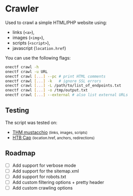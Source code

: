# Crawler

Used to crawl a simple HTML/PHP website using:

* links (`<a>`),
* images (`<img>`), 
* scripts (`<script>`),
* javascript (`location.href`)

You can use the following flags:

```bash
onectf crawl -h
onectf crawl -u URL
onectf crawl [...] --pc # print HTML comments
onectf crawl [...] -k   # ignore SSL errors
onectf crawl [...] -L /path/to/list_of_endpoints.txt
onectf crawl [...] -o /tmp/output.txt
onectf crawl [...] --external # also list external URLs
```

## Testing

The script was tested on:

* [THM mustacchio](https://tryhackme.com/room/mustacchio) <small>(links, images, scripts)</small>
* [HTB Cap](https://app.hackthebox.com/machines/Cap) <small>(location.href, anchors, redirections)</small>

## Roadmap

* [ ] Add support for verbose mode
* [ ] Add support for the sitemap.xml
* [ ] Add support for robots.txt
* [ ] Add custom filtering options + pretty header
* [ ] Add custom crawling options